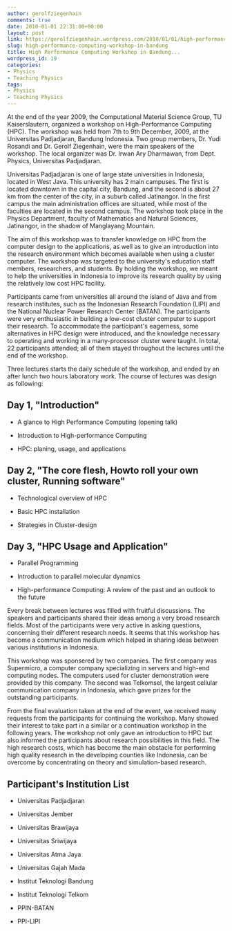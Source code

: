 ```yaml
---
author: gerolfziegenhain
comments: true
date: 2010-01-01 22:31:00+00:00
layout: post
link: https://gerolfziegenhain.wordpress.com/2010/01/01/high-performance-computing-workshop-in-bandung/
slug: high-performance-computing-workshop-in-bandung
title: High Performance Computing Workshop in Bandung...
wordpress_id: 19
categories:
- Physics
- Teaching Physics
tags:
- Physics
- Teaching Physics
---
```


At the end of the year 2009, the Computational Material Science Group, TU Kaiserslautern, organized a workshop on High-Performance Computing (HPC). The workshop was held from 7th to 9th December, 2009, at the Universitas Padjadjaran, Bandung Indonesia. Two group members, Dr. Yudi Rosandi and Dr. Gerolf Ziegenhain, were the main speakers of the workshop. The local organizer was Dr. Irwan Ary Dharmawan, from Dept. Physics, Universitas Padjadjaran.

Universitas Padjadjaran is one of large state universities in Indonesia, located in West Java. This university has 2 main campuses. The first is located downtown in the capital city, Bandung, and the second is about 27 km from the center of the city, in a suburb called Jatinangor. In the first campus the main administration offices are situated, while most of the faculties are located in the second campus. The workshop took place in the Physics Department, faculty of Mathematics and Natural Sciences, Jatinangor, in the shadow of Manglayang Mountain.

The aim of this workshop was to transfer knowledge on HPC from the computer design to the applications, as well as to give an introduction into the research environment which becomes available when using a cluster computer. The workshop was targeted to the university's education staff members, researchers, and students. By holding the workshop, we meant to help the universities in Indonesia to improve its research quality by using the relatively low cost HPC facility.

Participants came from universities all around the island of Java and from research institutes, such as the Indonesian Research Foundation (LIPI) and the National Nuclear Power Research Center (BATAN). The participants were very enthusiastic in building a low-cost cluster computer to support their research. To accommodate the participant's eagerness, some alternatives in HPC design were introduced, and the knowledge necessary to operating and working in a many-processor cluster were taught. In total, 22 participants attended; all of them stayed throughout the lectures until the end of the workshop.

Three lectures starts the daily schedule of the workshop, and ended by an after lunch two hours laboratory work. The course of lectures was design as following:


## Day 1, "Introduction"





	
  * A glance to High Performance Computing (opening talk)

	
  * Introduction to High-performance Computing

	
  * HPC: planing, usage, and applications




## Day 2, "The core flesh, Howto roll your own cluster, Running software"





	
  * Technological overview of HPC

	
  * Basic HPC installation

	
  * Strategies in Cluster-design




## Day 3, "HPC Usage and Application"





	
  * Parallel Programming

	
  * Introduction to parallel molecular dynamics

	
  * High-performance Computing: A review of the past and an outlook to the future


Every break between lectures was filled with fruitful discussions. The speakers and participants shared their ideas among a very broad research fields. Most of the participants were very active in asking questions, concerning their different research needs. It seems that this workshop has become a communication medium which helped in sharing ideas between various institutions in Indonesia.

This workshop was sponsered by two companies. The first company was Supermicro, a computer company specializing in servers and high-end computing nodes. The computers used for cluster demonstration were provided by this company. The second was Telkomsel, the largest cellular communication company in Indonesia, which gave prizes for the outstanding participants.

From the final evaluation taken at the end of the event, we received many requests from the participants for continuing the workshop. Many showed their interest to take part in a similar or a continuation workshop in the following years. The workshop not only gave an introduction to HPC but also informed the participants about research possibilities in this field. The high research costs, which has become the main obstacle for performing high quality research in the developing counties like Indonesia, can be overcome by concentrating on theory and simulation-based research.


## 




## Participant's Institution List





	
  * Universitas Padjadjaran

	
  * Universitas Jember

	
  * Universitas Brawijaya

	
  * Universitas Sriwijaya

	
  * Universitas Atma Jaya

	
  * Universitas Gajah Mada

	
  * Institut Teknologi Bandung

	
  * Institut Teknologi Telkom

	
  * PPIN-BATAN

	
  * PPI-LIPI




## 





